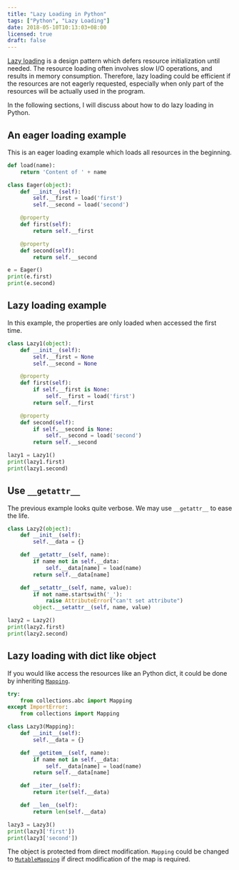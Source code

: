 ```yaml
---
title: "Lazy Loading in Python"
tags: ["Python", "Lazy Loading"]
date: 2018-05-10T10:13:03+08:00
licensed: true
draft: false
---
```


[Lazy loading](https://en.wikipedia.org/wiki/Lazy_loading)
is a design pattern which defers resource initialization until needed.
The resource loading often involves slow I/O operations, and results in
memory consumption. Therefore, lazy loading
could be efficient if the resources are not eagerly requested,
especially when only part of the resources will be actually
used in the program.

In the following sections, I will discuss about how to do lazy loading
in Python.


## An eager loading example

This is an eager loading example which loads all resources
in the beginning.

```python
def load(name):
    return 'Content of ' + name

class Eager(object):
    def __init__(self):
        self.__first = load('first')
        self.__second = load('second')

    @property
    def first(self):
        return self.__first

    @property
    def second(self):
        return self.__second

e = Eager()
print(e.first)
print(e.second)
```


## Lazy loading example

In this example, the properties are only loaded when
accessed the first time.

```python
class Lazy1(object):
    def __init__(self):
        self.__first = None
        self.__second = None

    @property
    def first(self):
        if self.__first is None:
            self.__first = load('first')
        return self.__first

    @property
    def second(self):
        if self.__second is None:
            self.__second = load('second')
        return self.__second

lazy1 = Lazy1()
print(lazy1.first)
print(lazy1.second)
```


## Use `__getattr__`

The previous example looks quite verbose. We may use `__getattr__`
to ease the life.

```python
class Lazy2(object):
    def __init__(self):
        self.__data = {}

    def __getattr__(self, name):
        if name not in self.__data:
            self.__data[name] = load(name)
        return self.__data[name]

    def __setattr__(self, name, value):
        if not name.startswith('_'):
            raise AttributeError("can't set attribute")
        object.__setattr__(self, name, value)

lazy2 = Lazy2()
print(lazy2.first)
print(lazy2.second)
```


## Lazy loading with dict like object

If you would like access the resources like an Python dict,
it could be done by inheriting
[`Mapping`](https://docs.python.org/3/library/collections.abc.html).

```python
try:
    from collections.abc import Mapping
except ImportError:
    from collections import Mapping

class Lazy3(Mapping):
    def __init__(self):
        self.__data = {}

    def __getitem__(self, name):
        if name not in self.__data:
            self.__data[name] = load(name)
        return self.__data[name]

    def __iter__(self):
        return iter(self.__data)

    def __len__(self):
        return len(self.__data)

lazy3 = Lazy3()
print(lazy3['first'])
print(lazy3['second'])
```

The object is protected from direct modification.
`Mapping` could be changed to
[`MutableMapping`](https://docs.python.org/3/library/collections.abc.html#collections.abc.MutableMapping)
if direct modification of the map is required.
